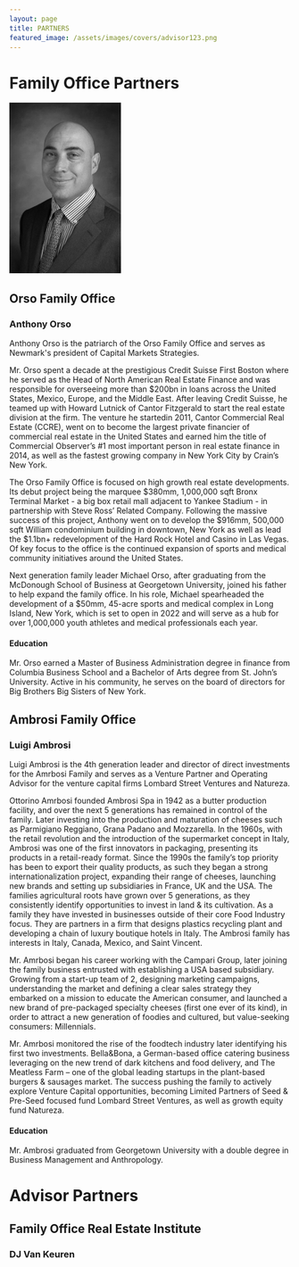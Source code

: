 ```yaml
---
layout: page
title: PARTNERS
featured_image: /assets/images/covers/advisor123.png
---
```


# Family Office Partners


<div class="alignleft">
	<img src="/assets/images/people/Orso-1-650x995.jpeg" alt="left" style="width:200px;">
</div>



## Orso Family Office 
### Anthony Orso

Anthony Orso is the patriarch of the Orso Family Office and serves as Newmark's president of Capital Markets Strategies.

Mr. Orso spent a decade at the prestigious Credit Suisse First Boston where he served as the Head of North American Real Estate Finance and was responsible for overseeing more than $200bn in loans across the United States, Mexico, Europe, and the Middle East. After leaving Credit Suisse, he teamed up with Howard Lutnick of Cantor Fitzgerald to start the real estate division at the firm. The venture he startedin 2011, Cantor Commercial Real Estate (CCRE), went on to become the largest private financier of commercial real estate in the United States and earned him the title of Commercial Observer’s #1 most important person in real estate finance in 2014, as well as the fastest growing company in New York City by Crain’s New York. 

The Orso Family Office is focused on high growth real estate developments. Its debut project being the marquee $380mm, 1,000,000 sqft Bronx Terminal Market - a big box retail mall adjacent to Yankee Stadium - in partnership with Steve Ross’ Related Company. Following the massive success of this project, Anthony went on to develop the $916mm, 500,000 sqft William condominium building in downtown, New York as well as lead the $1.1bn+ redevelopment of the Hard Rock Hotel and Casino in Las Vegas. Of key focus to the office is the continued expansion of sports and medical community initiatives around the United States.

Next generation family leader Michael Orso, after graduating from the McDonough School of Business at Georgetown University, joined his father to help expand the family office. In his role, Michael spearheaded the development of a $50mm, 45-acre sports and medical complex in Long Island, New York, which is set to open in 2022 and will serve as a hub for over 1,000,000 youth athletes and medical professionals each year.

	
	
#### Education

Mr. Orso earned a Master of Business Administration degree in finance from Columbia Business School and a Bachelor of Arts degree from St. John’s University. Active in his community, he serves on the board of directors for Big Brothers Big Sisters of New York.
	
	

<!-- <div class="alignleft">
	<img src="/assets/images/people/.jpeg" alt="left" style="width:200px;">
</div> -->
## Ambrosi Family Office 
### Luigi Ambrosi

Luigi Ambrosi is the 4th generation leader and director of direct investments for the Amrbosi Family and serves as a Venture Partner and Operating Advisor for the venture capital firms Lombard Street Ventures and Natureza. 

Ottorino Amrbosi founded Ambrosi Spa in 1942 as a butter production facility, and over the next 5 generations has remained in control of the family. Later investing into the production and maturation of cheeses such as Parmigiano Reggiano, Grana Padano and Mozzarella. In the 1960s, with the retail revolution and the introduction of the supermarket concept in Italy, Ambrosi was one of the first innovators in packaging, presenting its products in a retail-ready format. Since the 1990s the family’s top priority has been to export their quality products, as such they began a strong internationalization project, expanding their range of cheeses, launching new brands and setting up subsidiaries in France, UK and the USA. The families agricultural roots have grown over 5 generations, as they consistently identify opportunities to invest in land & its cultivation. As a family they have invested in businesses outside of their core Food Industry focus. They are partners in a firm that designs plastics recycling plant and developing a chain of luxury boutique hotels in Italy. The Ambrosi family has interests in Italy, Canada, Mexico, and Saint Vincent.

Mr. Amrbosi began his career working with the Campari Group, later joining the family business entrusted with establishing a USA based subsidiary. Growing from a start-up team of 2, designing marketing campaigns,  understanding the market and defining a clear sales strategy they embarked on a mission to educate the American consumer, and launched a new brand of pre-packaged specialty cheeses (first one ever of its kind), in order to attract a new generation of foodies and cultured, but value-seeking consumers: Millennials. 

Mr. Amrbosi monitored the rise of the foodtech industry later identifying his first two investments. Bella&Bona, a German-based office catering business leveraging on the new trend of dark kitchens and food delivery, and The Meatless Farm – one of the global leading startups in the plant-based burgers & sausages market. The success pushing the family to actively explore Venture Capital opportunities, becoming Limited Partners of Seed & Pre-Seed focused fund Lombard Street Ventures, as well as growth equity fund Natureza.
	
	
	
	
#### Education
Mr. Ambrosi graduated from Georgetown University with a double degree in Business Management and Anthropology.


	
	
	
# Advisor Partners


<!-- <div class="alignleft">
	<img src="/assets/images/people/.jpeg" alt="left" style="width:200px;">
</div> -->
## Family Office Real Estate Institute
### DJ Van Keuren 



